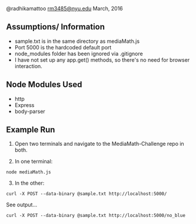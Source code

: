 @radhikamattoo
rm3485@nyu.edu
March, 2016


## Assumptions/ Information
*  sample.txt is in the same directory as mediaMath.js
*  Port 5000 is the hardcoded default port
*  node_modules folder has been ignored via .gitignore
*  I have not set up any app.get() methods, so there's no need for browser interaction.

## Node Modules Used
*  http
*  Express
*  body-parser

## Example Run
1. Open two terminals and navigate to the MediaMath-Challenge repo in both.

2. In one terminal:

  `node mediaMath.js`

3. In the other:

  `curl -X POST --data-binary @sample.txt http://localhost:5000/ `

  See output...

  `curl -X POST --data-binary @sample.txt http://localhost:5000/no_blue`
